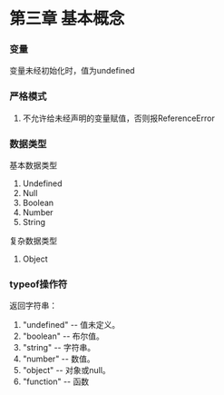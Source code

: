 # 第三章 基本概念

### 变量
变量未经初始化时，值为undefined

### 严格模式
1. 不允许给未经声明的变量赋值，否则报ReferenceError

### 数据类型
基本数据类型
1. Undefined
2. Null
3. Boolean
4. Number
5. String

复杂数据类型
1. Object

### typeof操作符
返回字符串：
1. "undefined" -- 值未定义。
2. "boolean" -- 布尔值。
3. "string" -- 字符串。
4. "number" -- 数值。
5. "object" -- 对象或null。
6. "function" -- 函数